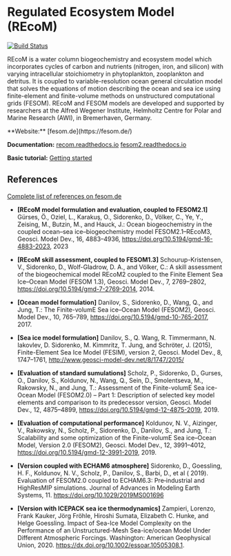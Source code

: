 Regulated Ecosystem Model (REcoM)
======
[![Build Status](https://github.com/FESOM/fesom2/workflows/FESOM2%20main%20test/badge.svg)](https://github.com/FESOM/fesom2/actions)

REcoM is a water column biogeochemistry and ecosystem model which incorporates cycles of carbon and nutrients (nitrogen, iron, and silicon) with varying intracellular stoichiometry in phytoplankton, zooplankton and detritus. It is coupled to variable-resolution ocean general circulation model that solves the equations of motion describing the ocean and sea ice using finite-element and finite-volume methods on unstructured computational grids (FESOM). REcoM and FESOM models are developed and supported by researchers at the Alfred Wegener Institute, Helmholtz Centre for Polar and Marine Research (AWI), in Bremerhaven, Germany.

<p align="center">
  <img_src="gmd-2023-2-f02-thumb.png" width=350 title="REcoM">
</p>
**Website:** [fesom.de](https://fesom.de/)

**Documentation:** 
[recom.readthedocs.io](https://recom.readthedocs.io/en/latest/intro.html)
[fesom2.readthedocs.io](https://fesom2.readthedocs.io/en/latest/index.html)

**Basic tutorial:** [Getting started](https://fesom2.readthedocs.io/en/latest/getting_started/getting_started.html)

References
----------

[Complete list of references on fesom.de](https://fesom.de/publications/)

* **[REcoM model formulation and evaluation, coupled to FESOM2.1]** Gürses, Ö., Oziel, L., Karakuş, O., Sidorenko, D., Völker, C., Ye, Y., Zeising, M., Butzin, M., and Hauck, J.: Ocean biogeochemistry in the coupled ocean–sea ice–biogeochemistry model FESOM2.1–REcoM3, Geosci. Model Dev., 16, 4883–4936, https://doi.org/10.5194/gmd-16-4883-2023, 2023

* **[REcoM skill assessment, coupled to FESOM1.3]** Schourup-Kristensen, V., Sidorenko, D., Wolf-Gladrow, D. A., and Völker, C.: A skill assessment of the biogeochemical model REcoM2 coupled to the Finite Element Sea Ice–Ocean Model (FESOM 1.3), Geosci. Model Dev., 7, 2769–2802, https://doi.org/10.5194/gmd-7-2769-2014, 2014.

* **[Ocean model formulation]** Danilov, S., Sidorenko, D., Wang, Q., and Jung, T.: The Finite-volumE Sea ice–Ocean Model (FESOM2), Geosci. Model Dev., 10, 765–789, https://doi.org/10.5194/gmd-10-765-2017, 2017. 

* **[Sea ice model formulation]** Danilov, S., Q. Wang, R. Timmermann, N. Iakovlev, D. Sidorenko, M. Kimmritz, T. Jung, and Schröter, J. (2015), Finite-Element Sea Ice Model (FESIM), version 2, Geosci. Model Dev., 8, 1747–1761, http://www.geosci-model-dev.net/8/1747/2015/

* **[Evaluation of standard sumulations]** Scholz, P., Sidorenko, D., Gurses, O., Danilov, S., Koldunov, N., Wang, Q., Sein, D., Smolentseva, M., Rakowsky, N., and Jung, T.: Assessment of the Finite-volumE Sea ice-Ocean Model (FESOM2.0) – Part 1: Description of selected key model elements and comparison to its predecessor version, Geosci. Model Dev., 12, 4875–4899, https://doi.org/10.5194/gmd-12-4875-2019, 2019.

* **[Evaluation of computational performance]** Koldunov, N. V., Aizinger, V., Rakowsky, N., Scholz, P., Sidorenko, D., Danilov, S., and Jung, T.: Scalability and some optimization of the Finite-volumE Sea ice–Ocean Model, Version 2.0 (FESOM2), Geosci. Model Dev., 12, 3991–4012, https://doi.org/10.5194/gmd-12-3991-2019, 2019. 

* **[Version coupled with ECHAM6 atmosphere]** Sidorenko, D., Goessling, H. F., Koldunov, N. V., Scholz, P., Danilov, S., Barbi, D., et al ( 2019). Evaluation of FESOM2.0 coupled to ECHAM6.3: Pre‐industrial and HighResMIP simulations. Journal of Advances in Modeling Earth Systems, 11. https://doi.org/10.1029/2019MS001696

* **[Version with ICEPACK sea ice thermodynamics]** Zampieri, Lorenzo, Frank Kauker, Jörg Fröhle, Hiroshi Sumata, Elizabeth C. Hunke, and Helge Goessling. Impact of Sea-Ice Model Complexity on the Performance of an Unstructured-Mesh Sea-ice/ocean Model Under Different Atmospheric Forcings. Washington: American Geophysical Union, 2020. https://dx.doi.org/10.1002/essoar.10505308.1.
